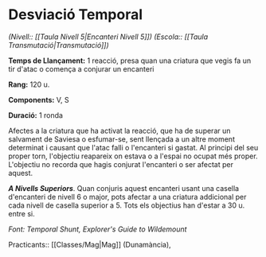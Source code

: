 # Desviació Temporal

*(Nivell:: [[Taula Nivell 5|Encanteri Nivell 5]]) (Escola:: [[Taula Transmutació|Transmutació]])*

**Temps de Llançament:** 1 reacció, presa quan una criatura que vegis fa un tir d'atac o comença a conjurar un encanteri

**Rang:** 120 u.

**Components:** V, S

**Duració:** 1 ronda

Afectes a la criatura que ha activat la reacció, que ha de superar un salvament de Saviesa o esfumar-se, sent llençada a un altre moment determinat i causant que l'atac falli o l'encanteri si gastat. Al principi del seu proper torn, l'objectiu reapareix on estava o a l'espai no ocupat més proper. L'objectiu no recorda que hagis conjurat l'encanteri o ser afectat per aquest.

***A Nivells Superiors***. Quan conjuris aquest encanteri usant una casella d'encanteri de nivell 6 o major, pots afectar a una criatura addicional per cada nivell de casella superior a 5. Tots els objectius han d'estar a 30 u. entre si.


*Font: Temporal Shunt, Explorer's Guide to Wildemount*



Practicants:: [[Classes/Mag|Mag]] (Dunamància),